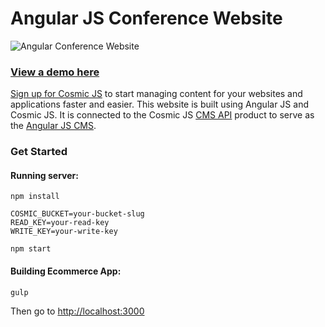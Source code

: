 # Angular JS Conference Website
![Angular Conference Website](https://cosmicjs.com/uploads/5186cd60-b984-11e7-8c55-bbeb04939b20-conference-website.png)

### [View a demo here](https://conference-website.cosmicapp.co/)

[Sign up for Cosmic JS](https://cosmicjs.com/) to start managing content for your websites and applications faster and easier.  This website is built using Angular JS and Cosmic JS.  It is connected to the Cosmic JS [CMS API](https://cosmicjs.com/) product to serve as the [Angular JS CMS](https://cosmicjs.com/knowledge-base/angularjs-cms).

### Get Started
#### Running server:
```
npm install

COSMIC_BUCKET=your-bucket-slug 
READ_KEY=your-read-key 
WRITE_KEY=your-write-key 

npm start
```

#### Building Ecommerce App:
```
gulp
```
Then go to [http://localhost:3000](http://localhost:3000)
